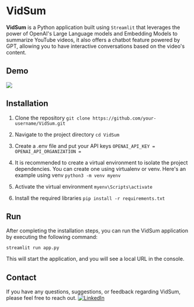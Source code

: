 # VidSum

<!--<img src="https://img.shields.io/github/stars/yaserrar/VidSum?color=blue&style=social"/>-->

**VidSum** is a Python application built using `Streamlit` that leverages the power of OpenAI's Large Language models and Embedding Models to summarize YouTube videos, it also offers a chatbot feature powered by GPT, allowing you to have interactive conversations based on the video's content.

## Demo

<a href="https://vid-sum.streamlit.app"><img src="https://static.streamlit.io/badges/streamlit_badge_black_white.svg"/></a>

## Installation

1. Clone the repository
   `git clone https://github.com/your-username/VidSum.git`

2. Navigate to the project directory
   `cd VidSum`

3. Create a .env file and put your API keys
   `OPENAI_API_KEY = `
   `OPENAI_API_ORGANIZATION = `

4. It is recommended to create a virtual environment to isolate the project dependencies. You can create one using virtualenv or venv. Here's an example using venv
   `python3 -m venv myenv`

5. Activate the virtual environment
   `myenv\Scripts\activate`

6. Install the required libraries
   `pip install -r requirements.txt`

## Run

After completing the installation steps, you can run the VidSum application by executing the following command:

`streamlit run app.py`

This will start the application, and you will see a local URL in the console.

## Contact

If you have any questions, suggestions, or feedback regarding VidSum, please feel free to reach out.
<a href="https://www.linkedin.com/in/youssefaserrar/">
![LinkedIn](https://img.shields.io/badge/linkedin-%230077B5.svg?style=for-the-badge&logo=linkedin&logoColor=white)</a>
